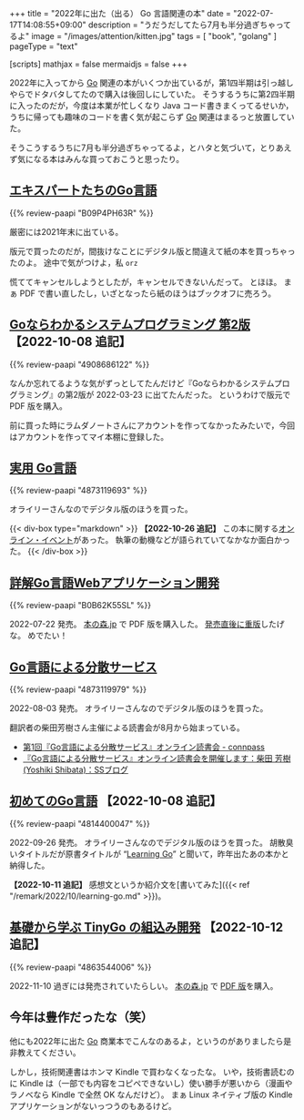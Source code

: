 +++
title = "2022年に出た（出る） Go 言語関連の本"
date =  "2022-07-17T14:08:55+09:00"
description = "うだうだしてたら7月も半分過ぎちゃってるよ"
image = "/images/attention/kitten.jpg"
tags = [ "book", "golang" ]
pageType = "text"

[scripts]
  mathjax = false
  mermaidjs = false
+++

2022年に入ってから [Go] 関連の本がいくつか出ているが，第1四半期は引っ越しやらでドタバタしてたので購入は後回しにしていた。
そうするうちに第2四半期に入ったのだが，今度は本業が忙しくなり Java コード書きまくってるせいか，うちに帰っても趣味のコードを書く気が起こらず [Go] 関連はまるっと放置していた。

そうこうするうちに7月も半分過ぎちゃってるよ，とハタと気づいて，とりあえず気になる本はみんな買っておこうと思ったり。

## [エキスパートたちのGo言語](https://gihyo.jp/book/2022/978-4-297-12519-6)

{{% review-paapi "B09P4PH63R" %}} <!-- エキスパートたちのGo言語 -->

厳密には2021年末に出ている。

版元で買ったのだが，間抜けなことにデジタル版と間違えて紙の本を買っちゃったのよ。
途中で気がつけよ，私 `orz`

慌ててキャンセルしようとしたが，キャンセルできないんだって。
とほほ。
まぁ PDF で書い直したし，いざとなったら紙のほうはブックオフに売ろう。

## [Goならわかるシステムプログラミング 第2版](https://www.lambdanote.com/collections/frontpage/products/go-2-pdf) 【2022-10-08 追記】

{{% review-paapi "4908686122" %}} <!-- Goならわかるシステムプログラミング 第2版 -->

なんか忘れてるような気がずっとしてたんだけど『Goならわかるシステムプログラミング』の第2版が 2022-03-23 に出てたんだった。
というわけで版元で PDF 版を購入。

前に買った時にラムダノートさんにアカウントを作ってなかったみたいで，今回はアカウントを作ってマイ本棚に登録した。

## [実用 Go言語](https://www.oreilly.co.jp/books/9784873119694/)

{{% review-paapi "4873119693" %}} <!-- 実用 Go 言語 -->

オライリーさんなのでデジタル版のほうを買った。

{{< div-box type="markdown" >}}
**【2022-10-26 追記】**
この本に関する[オンライン・イベント](https://forkwell.connpass.com/event/262394/ "実用Go言語 - Forkwell Library #7 - connpass")があった。
執筆の動機などが語られていてなかなか面白かった。
{{< /div-box >}}

## [詳解Go言語Webアプリケーション開発](https://www.c-r.com/book/detail/1462)

{{% review-paapi "B0B62K55SL" %}} <!-- 詳解Go言語Webアプリケーション開発 -->

2022-07-22 発売。
[本の森.jp](https://book.mynavi.jp/manatee/c-r/books/detail/id=131170) で PDF 版を購入した。
[発売直後に重版](https://twitter.com/budougumi0617/status/1551799816283652098)したげな。
めでたい！

## [Go言語による分散サービス](https://www.oreilly.co.jp/books/9784873119977/)

{{% review-paapi "4873119979" %}} <!-- Go言語による分散サービス -->

2022-08-03 発売。
オライリーさんなのでデジタル版のほうを買った。

翻訳者の柴田芳樹さん主催による読書会が8月から始まっている。

- [第1回『Go言語による分散サービス』オンライン読書会 - connpass](https://technical-book-reading-2.connpass.com/event/254275/)
- [『Go言語による分散サービス』オンライン読書会を開催します：柴田 芳樹 (Yoshiki Shibata)：SSブログ](https://yshibata.blog.ss-blog.jp/2022-07-14)

## [初めてのGo言語](https://www.oreilly.co.jp/books/9784814400041/) 【2022-10-08 追記】

{{% review-paapi "4814400047" %}} <!-- 初めてのGo言語 -->

2022-09-26 発売。
オライリーさんなのでデジタル版のほうを買った。
胡散臭いタイトルだが原書タイトルが “[Learning Go](https://www.oreilly.com/library/view/learning-go/9781492077206/)” と聞いて，昨年出たあの本かと納得した。

**【2022-10-11 追記】** 感想文というか紹介文を[書いてみた]({{< ref "/remark/2022/10/learning-go.md" >}})。

## [基礎から学ぶ TinyGo の組込み開発](https://book.mynavi.jp/manatee/c-r/books/detail/id=134168) 【2022-10-12 追記】

{{% review-paapi "4863544006" %}} <!-- 基礎から学ぶ TinyGo の組込み開発 -->

2022-11-10 過ぎには発売されていたらしい。
[本の森.jp](https://book.mynavi.jp/manatee/c-r/) で [PDF 版](https://book.mynavi.jp/manatee/c-r/books/detail/id=134168)を購入。

## 今年は豊作だったな（笑）

他にも2022年に出た [Go] 商業本でこんなのあるよ，というのがありましたら是非教えてください。

しかし，技術関連書はホンマ Kindle で買わなくなったな。
いや，技術書読むのに Kindle は（一部でも内容をコピペできないし）使い勝手が悪いから（漫画やラノベなら Kindle で全然 OK なんだけど）。
まぁ Linux ネイティブ版の Kindle アプリケーションがないっつうのもあるけど。

[Go]: https://go.dev/
